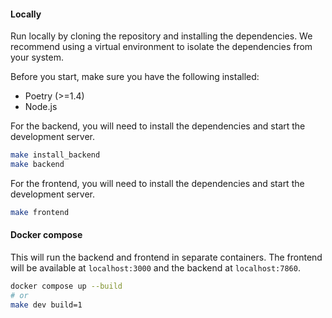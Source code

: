 #### **Locally**
Run locally by cloning the repository and installing the dependencies. We recommend using a virtual environment to isolate the dependencies from your system.

Before you start, make sure you have the following installed:
  - Poetry (>=1.4)
  - Node.js

For the backend, you will need to install the dependencies and start the development server.
```bash
make install_backend
make backend
```
For the frontend, you will need to install the dependencies and start the development server.
```bash
make frontend
```


#### **Docker compose**
This will run the backend and frontend in separate containers. The frontend will be available at `localhost:3000` and the backend at `localhost:7860`.
```bash
docker compose up --build
# or
make dev build=1
```

